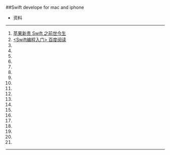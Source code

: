 ##Swift develope for mac and iphone

- 资料
- - -

1. [苹果新贵 Swift 之前世今生](http://macshuo.com/?p=1125#comment-7670)
2. [<Swift编程入门> 百度阅读](http://yuedu.baidu.com/ebook/6f6c3b1ef01dc281e43af000.html?f=read)
3. []()
4. []()
5. []()
6. []()
7. []()
8. []()
9. []()
10. []()
11. []()
12. []()
13. []()
14. []()
15. []()
16. []()
17. []()
18. []()
19. []()
20. []()
21. []()











- - -